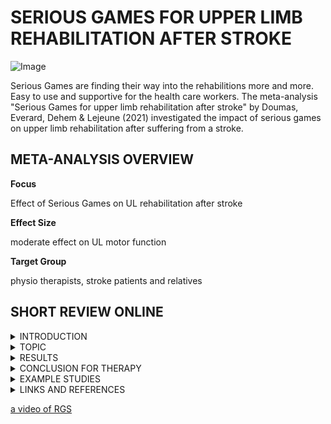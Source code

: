 # SERIOUS GAMES FOR UPPER LIMB REHABILITATION AFTER STROKE

![Image](https://cdn.pixabay.com/photo/2015/10/27/16/07/canvas-1009232_1280.jpg)

Serious Games are finding their way into the rehabilitions more and more. Easy to use and supportive for the health care workers. 
The meta-analysis "Serious Games for upper limb rehabilitation after stroke" by Doumas, Everard, Dehem & Lejeune (2021) 
investigated the impact of serious games on upper limb rehabilitation after suffering from a stroke. 


##  META-ANALYSIS OVERVIEW

**Focus** 

Effect of Serious Games on UL rehabilitation after stroke

**Effect Size**

moderate effect on UL motor function

**Target Group**

physio therapists, stroke patients and relatives


## SHORT REVIEW ONLINE
<details><summary>INTRODUCTION</summary>
<p>

More than one million Europens suffer from stroke every year. Around two-thirds of the survivors are having a upper limb paresis. 
The number is still rising, so in the next years there is even a greater need of rehabilitation. 
A few people are able to recover completely from UL paresis after six month. 
For now people are getting conventional therapy and in advance self- and tele-rehabilitation. 
With the actual technical developement in robot assisted therapy (RAT) and virtual reality (VR) therapists get assistance. 
Recent meta-analysis suggest a superior effect of these new interventions. 
Authors have stated that the VR is specifically developed for this and are fulfilling numerous neurorehabilitation principles. 
These playful interventions are called serious games. 
A serious game is by definition a game that is fulfilling educational or rehabitational goals. 
In the case of stroke rehabilitation these games are designed for that reason and have several motor relearning principles
These games are developed to stimulate recovery and maintain the motivation of the patients.
 
</p>
 
</details>
<details><summary>TOPIC</summary>
<p>

Previous work on the efficacy of VR-based interventions were showing that serious games could have a positive impact on the patient.
Recent theoretical research proposed consolidation of commonly acknowledged neurorehabilitation principles in serious games.
The question is if the specific principles are correlating with the efficacy. 
So the authors decided to address this meta-analysis to this purpose and were following the PICOS form: in adults after stroke (P), 
do serious games, implemented on various technological systems (I), show better efficacy than conventional treatment (C), 
to rehabilitate UL function and activity, and patient's participation (O).
So they were searching for relevant literature. They were looking for ten criterias to measure. 
 For example: amount of practice, task-specific practice, feedback and so on.
 
</p>
</details>

<details><summary>RESULTS</summary>
<p>

Rehabilitation using serious games led to significantly better improvements compared to conventional treatments.
They highlighted that studies that were fulfilling eight or more neurorehabilitation principles had significant results.
Serious games were effective in improving UL mototr function in both subacute and chronic stage after stroke, 
 but no difference between these groups.
An improvement in the rehabilitation was measured also for all components of the ICF-WHO.

</p>
 
</details>

<details><summary>CONCLUSION FOR THERAPY</summary>
<p>

The meta-analysis is showing that there is a significant effect for UL motor function, 
 UL activity and participation after stroke with serious games.
The device for the serious game is not important. The crucial part is the neurorehabilitaion principles. 
 If there are more than eight involved it is showing an effect.
So overall it make sense to use serious games for rehabilitation after a stroke. Important are that the interventions are fitting the criteria.For 
the near future it would make sense to do it additionally to the conventional therapy, because it would save ressources from the therapists and 
 more people could have a chance to get the best treatment for themselves.

</p>
 
</details>

<details><summary>EXAMPLE STUDIES</summary>
<p>

 **study 1**
VIRTUAL REALITY BASE REHABILITATION SPEEDS UP FUNCTIONAL RECOVERY OF THE UPPER EXTREMITIES AFTER STROKE
 
 This study used a VR-based rehabilitation for the upper limb system in the acute phase after a stroke. 
 The Rehabilitation Gaming System (RGS) was their main tool. As we already know from the meta-analysis the needs for stroke rehabilitation
 is rising, so self-managed rehabilitation approaches are in need. The patients got a 12 week treatment and in addition conventional therapy. 
 The control group was having a time matched alternative treatment, like occupational therapy and non-specific interactive games.
 The basic idea was to show the participants a virtual upper limb to stimulate them.
 The theory behind that is based on the human mirror neuron system, a system that is active during execution and oberserving other 
 people while executing. They where using the Rehabilitation Gaming System, which is simulating the movement and 
 action of the patients upper body on a screen. The patients got equipped with data gloves that were connected to the device to measure the
 movement of hands and fingers. They used a dynamic system for the difficulty of the tasks. The goal was to keep the participants around
 70% correct trials to prevent boredom and frustration. The users were playing a game called Spheroids, where the had to interract with 
 upcoming spheres and perform basic arm movements, like grasping, object displacement and release.
 The speed of the paretic arm was measured and the authors found that the patients using the RGS were significantly faster.
 At the end of the treatment the participants got tested with two test for arm movement and hand and arm activity.
 
 **study 2**

</p>
 
</details>

<details><summary>LINKS AND REFERENCES</summary>
<p>

 REFERENCES
 
 Doumas, Ioannis & Everard, Gauthier & Dehem, Stéphanie & Lejeune, Thierry. (2021). 
 Serious games for upper limb rehabilitation after stroke: a    meta-analysis. Journal of NeuroEngineering and Rehabilitation. 
 18. 10.1186/s12984-021-00889-1. 


 da Silva Cameirão, Mónica et al. ‘Virtual Reality Based Rehabilitation Speeds up Functional Recovery of the Upper Extremities after Stroke: 
 A Randomized Controlled Pilot Study in the Acute Phase of Stroke Using the Rehabilitation Gaming System’. 1 Jan. 2011 : 287 – 298.



a video of the RGS 
 
[a video of RGS](https://www.youtube.com/watch?v=vJXEI9yQyEQ)
 
</p>
 
</details>



[a video of RGS](https://www.youtube.com/watch?v=vJXEI9yQyEQ)

